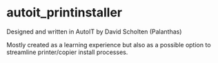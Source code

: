 # autoit_printinstaller

Designed and written in AutoIT by David Scholten (Palanthas)

Mostly created as a learning experience but also as a possible option to streamline printer/copier install processes.
